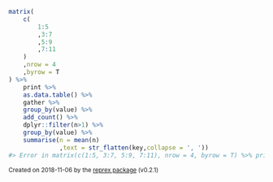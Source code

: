 ``` r
matrix(
    c(
        1:5
        ,3:7
        ,5:9
        ,7:11
    )
    ,nrow = 4
    ,byrow = T
) %>% 
    print %>% 
    as.data.table() %>% 
    gather %>% 
    group_by(value) %>% 
    add_count() %>% 
    dplyr::filter(n>1) %>% 
    group_by(value) %>% 
    summarise(n = mean(n)
              ,text = str_flatten(key,collapse = ', '))
#> Error in matrix(c(1:5, 3:7, 5:9, 7:11), nrow = 4, byrow = T) %>% print %>% : 没有"%>%"这个函数
```

<sup>Created on 2018-11-06 by the [reprex package](https://reprex.tidyverse.org) (v0.2.1)</sup>
